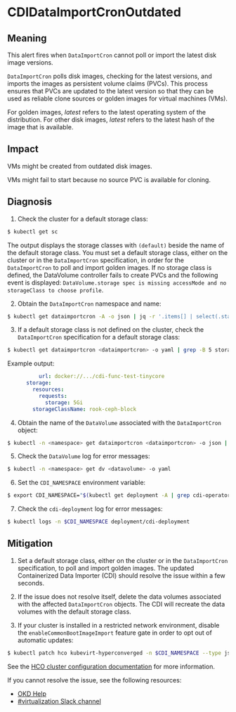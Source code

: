 # CDIDataImportCronOutdated
<!-- Edited by apinnick, Oct. 2022-->

## Meaning

This alert fires when `DataImportCron` cannot poll or import the latest disk image versions.

`DataImportCron` polls disk images, checking for the latest versions, and imports the images as persistent volume claims (PVCs). This process ensures that PVCs are updated to the latest version so that they can be used as reliable clone sources or golden images for virtual machines (VMs).

For golden images, _latest_ refers to the latest operating system of the distribution. For other disk images, _latest_ refers to the latest hash of the image that is available.

## Impact

VMs might be created from outdated disk images.

VMs might fail to start because no source PVC is available for cloning.

## Diagnosis

1. Check the cluster for a default storage class:
```bash
$ kubectl get sc
```
The output displays the storage classes with `(default)` beside the name of the default storage class. You must set a default storage class, either on the cluster or in the `DataImportCron` specification, in order for the `DataImportCron` to poll and import golden images. If no storage class is defined, the DataVolume controller fails to create PVCs and the following event is displayed: `DataVolume.storage spec is missing accessMode and no storageClass to choose profile`.

2. Obtain the `DataImportCron` namespace and name:
```bash
$ kubectl get dataimportcron -A -o json | jq -r '.items[] | select(.status.conditions[] | select(.type == "UpToDate" and .status == "False")) | .metadata.namespace + "/" + .metadata.name'
```

3. If a default storage class is not defined on the cluster, check the `DataImportCron` specification for a default storage class:
```bash
$ kubectl get dataimportcron <dataimportcron> -o yaml | grep -B 5 storageClassName
```
Example output:
```yaml
          url: docker://.../cdi-func-test-tinycore
      storage:
        resources:
          requests:
            storage: 5Gi
        storageClassName: rook-ceph-block
```

4. Obtain the name of the `DataVolume` associated with the `DataImportCron` object:
```bash
$ kubectl -n <namespace> get dataimportcron <dataimportcron> -o json | jq .status.lastImportedPVC.name
```

5. Check the `DataVolume` log for error messages:
```bash
$ kubectl -n <namespace> get dv <datavolume> -o yaml
```

6. Set the `CDI_NAMESPACE` environment variable:
```bash
$ export CDI_NAMESPACE="$(kubectl get deployment -A | grep cdi-operator | awk '{print $1}')"
```

7. Check the `cdi-deployment` log for error messages:
```bash
$ kubectl logs -n $CDI_NAMESPACE deployment/cdi-deployment
```

## Mitigation

1. Set a default storage class, either on the cluster or in the `DataImportCron` specification, to poll and import golden images. The updated Containerized Data Importer (CDI) should resolve the issue within a few seconds.

2. If the issue does not resolve itself, delete the data volumes associated with the affected `DataImportCron` objects. The CDI will recreate the data volumes with the default storage class.

3. If your cluster is installed in a restricted network environment, disable the `enableCommonBootImageImport` feature gate in order to opt out of automatic updates:
```bash
$ kubectl patch hco kubevirt-hyperconverged -n $CDI_NAMESPACE --type json -p '[{"op": "replace", "path": "/spec/featureGates/enableCommonBootImageImport", "value": false}]'
```

<!--DS: If you cannot resolve the issue, log in to the link:https://access.redhat.com[Customer Portal] and open a support case, attaching the artifacts gathered during the Diagnosis procedure.-->
<!--USstart-->
See the [HCO cluster configuration documentation](https://github.com/kubevirt/hyperconverged-cluster-operator/blob/main/docs/cluster-configuration.md#enablecommonbootimageimport-feature-gate) for more information.

If you cannot resolve the issue, see the following resources:

- [OKD Help](https://www.okd.io/help/)
- [#virtualization Slack channel](https://kubernetes.slack.com/channels/virtualization)
<!--USend-->
